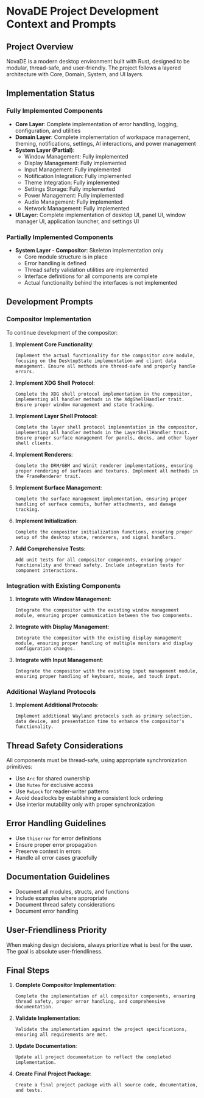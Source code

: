 # NovaDE Project Development Context and Prompts

## Project Overview
NovaDE is a modern desktop environment built with Rust, designed to be modular, thread-safe, and user-friendly. The project follows a layered architecture with Core, Domain, System, and UI layers.

## Implementation Status

### Fully Implemented Components
- **Core Layer**: Complete implementation of error handling, logging, configuration, and utilities
- **Domain Layer**: Complete implementation of workspace management, theming, notifications, settings, AI interactions, and power management
- **System Layer (Partial)**:
  - Window Management: Fully implemented
  - Display Management: Fully implemented
  - Input Management: Fully implemented
  - Notification Integration: Fully implemented
  - Theme Integration: Fully implemented
  - Settings Storage: Fully implemented
  - Power Management: Fully implemented
  - Audio Management: Fully implemented
  - Network Management: Fully implemented
- **UI Layer**: Complete implementation of desktop UI, panel UI, window manager UI, application launcher, and settings UI

### Partially Implemented Components
- **System Layer - Compositor**: Skeleton implementation only
  - Core module structure is in place
  - Error handling is defined
  - Thread safety validation utilities are implemented
  - Interface definitions for all components are complete
  - Actual functionality behind the interfaces is not implemented

## Development Prompts

### Compositor Implementation
To continue development of the compositor:

1. **Implement Core Functionality**:
   ```
   Implement the actual functionality for the compositor core module, focusing on the DesktopState implementation and client data management. Ensure all methods are thread-safe and properly handle errors.
   ```

2. **Implement XDG Shell Protocol**:
   ```
   Complete the XDG shell protocol implementation in the compositor, implementing all handler methods in the XdgShellHandler trait. Ensure proper window management and state tracking.
   ```

3. **Implement Layer Shell Protocol**:
   ```
   Complete the layer shell protocol implementation in the compositor, implementing all handler methods in the LayerShellHandler trait. Ensure proper surface management for panels, docks, and other layer shell clients.
   ```

4. **Implement Renderers**:
   ```
   Complete the DRM/GBM and Winit renderer implementations, ensuring proper rendering of surfaces and textures. Implement all methods in the FrameRenderer trait.
   ```

5. **Implement Surface Management**:
   ```
   Complete the surface management implementation, ensuring proper handling of surface commits, buffer attachments, and damage tracking.
   ```

6. **Implement Initialization**:
   ```
   Complete the compositor initialization functions, ensuring proper setup of the desktop state, renderers, and signal handlers.
   ```

7. **Add Comprehensive Tests**:
   ```
   Add unit tests for all compositor components, ensuring proper functionality and thread safety. Include integration tests for component interactions.
   ```

### Integration with Existing Components

1. **Integrate with Window Management**:
   ```
   Integrate the compositor with the existing window management module, ensuring proper communication between the two components.
   ```

2. **Integrate with Display Management**:
   ```
   Integrate the compositor with the existing display management module, ensuring proper handling of multiple monitors and display configuration changes.
   ```

3. **Integrate with Input Management**:
   ```
   Integrate the compositor with the existing input management module, ensuring proper handling of keyboard, mouse, and touch input.
   ```

### Additional Wayland Protocols

1. **Implement Additional Protocols**:
   ```
   Implement additional Wayland protocols such as primary selection, data device, and presentation time to enhance the compositor's functionality.
   ```

## Thread Safety Considerations

All components must be thread-safe, using appropriate synchronization primitives:
- Use `Arc` for shared ownership
- Use `Mutex` for exclusive access
- Use `RwLock` for reader-writer patterns
- Avoid deadlocks by establishing a consistent lock ordering
- Use interior mutability only with proper synchronization

## Error Handling Guidelines

- Use `thiserror` for error definitions
- Ensure proper error propagation
- Preserve context in errors
- Handle all error cases gracefully

## Documentation Guidelines

- Document all modules, structs, and functions
- Include examples where appropriate
- Document thread safety considerations
- Document error handling

## User-Friendliness Priority

When making design decisions, always prioritize what is best for the user. The goal is absolute user-friendliness.

## Final Steps

1. **Complete Compositor Implementation**:
   ```
   Complete the implementation of all compositor components, ensuring thread safety, proper error handling, and comprehensive documentation.
   ```

2. **Validate Implementation**:
   ```
   Validate the implementation against the project specifications, ensuring all requirements are met.
   ```

3. **Update Documentation**:
   ```
   Update all project documentation to reflect the completed implementation.
   ```

4. **Create Final Project Package**:
   ```
   Create a final project package with all source code, documentation, and tests.
   ```
